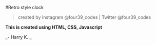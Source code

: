 #Retro style clock
> created by Instagram @four39_codes | Twitter @four39_codes

**This is created using HTML, CSS, Javascript**

_- Harry K. _
